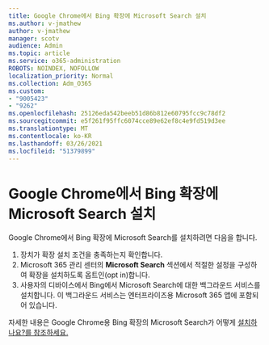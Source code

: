 ```yaml
---
title: Google Chrome에서 Bing 확장에 Microsoft Search 설치
ms.author: v-jmathew
author: v-jmathew
manager: scotv
audience: Admin
ms.topic: article
ms.service: o365-administration
ROBOTS: NOINDEX, NOFOLLOW
localization_priority: Normal
ms.collection: Adm_O365
ms.custom:
- "9005423"
- "9262"
ms.openlocfilehash: 25126eda542beeb51d86b812e60795fcc9c78df2
ms.sourcegitcommit: e5f261f95ffc6074cce89e62ef8c4e9fd519d3ee
ms.translationtype: MT
ms.contentlocale: ko-KR
ms.lasthandoff: 03/26/2021
ms.locfileid: "51379899"
---
```

# <a name="install-the-microsoft-search-in-bing-extension-in-google-chrome"></a>Google Chrome에서 Bing 확장에 Microsoft Search 설치

Google Chrome에서 Bing 확장에 Microsoft Search를 설치하려면 다음을 합니다.

1. 장치가 확장 설치 [](https://go.microsoft.com/fwlink/?linkid=2152236) 조건을 충족하는지 확인합니다.
2. Microsoft 365 관리 센터의 **Microsoft Search** 섹션에서 적절한 설정을 구성하여 확장을 설치하도록 옵트인(opt in)합니다.
3. 사용자의 디바이스에서 Bing에서 Microsoft Search에 대한 백그라운드 서비스를 설치합니다. 이 백그라운드 서비스는 엔터프라이즈용 Microsoft 365 앱에 포함되어 있습니다.

자세한 내용은 Google Chrome용 Bing 확장의 Microsoft Search가 어떻게 [설치하나요?를 참조하세요.](https://go.microsoft.com/fwlink/?linkid=2150992)
